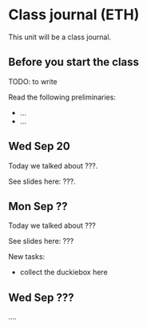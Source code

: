 # Class journal (ETH)

This unit will be a class journal.

## Before you start the class

TODO: to write

Read the following preliminaries:

- ...
- ...

## Wed Sep 20

Today we talked about ???.

See slides here: ???.

## Mon Sep ??

Today we talked about ???

See slides here: ???

New tasks:

- collect the duckiebox here

## Wed Sep ???

....
